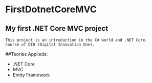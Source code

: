 # FirstDotnetCoreMVC
My first .NET Core MVC project
------------------------------
	This project is an introduction in the C# world and .NET Core.
	Course of DIO (Digital Innovation One).
	
##Teories Applieds:
- .NET Core
- MVC
- Entity Framework
